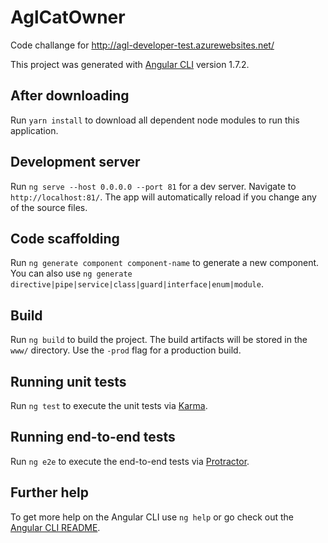# AglCatOwner

Code challange for http://agl-developer-test.azurewebsites.net/

This project was generated with [Angular CLI](https://github.com/angular/angular-cli) version 1.7.2.

## After downloading

Run `yarn install` to download all dependent node modules to run this application.

## Development server

Run `ng serve --host 0.0.0.0 --port 81` for a dev server. Navigate to `http://localhost:81/`. The app will automatically reload if you change any of the source files.

## Code scaffolding

Run `ng generate component component-name` to generate a new component. You can also use `ng generate directive|pipe|service|class|guard|interface|enum|module`.

## Build

Run `ng build` to build the project. The build artifacts will be stored in the `www/` directory. Use the `-prod` flag for a production build.

## Running unit tests

Run `ng test` to execute the unit tests via [Karma](https://karma-runner.github.io).

## Running end-to-end tests

Run `ng e2e` to execute the end-to-end tests via [Protractor](http://www.protractortest.org/).

## Further help

To get more help on the Angular CLI use `ng help` or go check out the [Angular CLI README](https://github.com/angular/angular-cli/blob/master/README.md).
